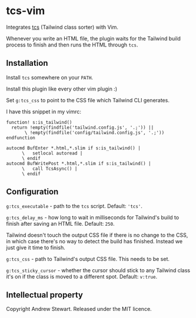 # tcs-vim

Integrates [tcs](https://github.com/airblade/tcs) (Tailwind class sorter) with Vim.

Whenever you write an HTML file, the plugin waits for the Tailwind build process to finish and then runs the HTML through `tcs`.


## Installation

Install `tcs` somewhere on your `PATH`.

Install this plugin like every other vim plugin :)

Set `g:tcs_css` to point to the CSS file which Tailwind CLI generates.

I have this snippet in my vimrc:

```vim
function! s:is_tailwind()
  return !empty(findfile('tailwind.config.js', '.;')) ||
       \ !empty(findfile('config/tailwind.config.js', '.;'))
endfunction

autocmd BufEnter *.html,*.slim if s:is_tailwind() |
      \   setlocal autoread |
      \ endif
autocmd BufWritePost *.html,*.slim if s:is_tailwind() |
      \   call TcsAsync() |
      \ endif
```


## Configuration

`g:tcs_executable` - path to the `tcs` script.  Default: `'tcs'`.

`g:tcs_delay_ms` - how long to wait in milliseconds for Tailwind's build to finish after saving an HTML file.  Default: `250`.

Tailwind doesn't touch the output CSS file if there is no change to the CSS, in which case there's no way to detect the build has finished.  Instead we just give it time to finish.

`g:tcs_css` - path to Tailwind's output CSS file.  This needs to be set.

`g:tcs_sticky_cursor` - whether the cursor should stick to any Tailwind class it's on if the class is moved to a different spot.  Default: `v:true`.


## Intellectual property

Copyright Andrew Stewart.  Released under the MIT licence.
